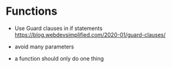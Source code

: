 # Functions

- Use Guard clauses in if statements
  https://blog.webdevsimplified.com/2020-01/guard-clauses/

- avoid many parameters
- a function should only do one thing
